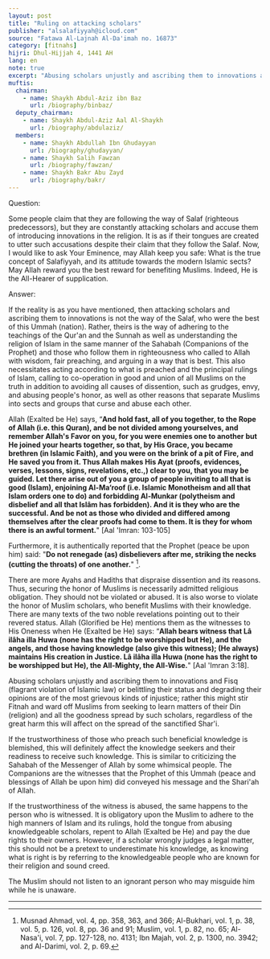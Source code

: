```yaml
---
layout: post
title: "Ruling on attacking scholars"
publisher: "alsalafiyyah@icloud.com"
source: "Fatawa Al-Lajnah Al-Da'imah no. 16873"
category: [fitnahs]
hijri: Dhul-Hijjah 4, 1441 AH
lang: en
note: true
excerpt: "Abusing scholars unjustly and ascribing them to innovations and Fisq (flagrant violation of Islamic law) or belittling their status and degrading their opinions are of the most grievous kinds of injustice"
muftis:
  chairman: 
    - name: Shaykh Abdul-Aziz ibn Baz
      url: /biography/binbaz/
  deputy_chairman: 
    - name: Shaykh Abdul-Aziz Aal Al-Shaykh
      url: /biography/abdulaziz/
  members: 
    - name: Shaykh Abdullah Ibn Ghudayyan
      url: /biography/ghudayyan/
    - name: Shaykh Salih Fawzan
      url: /biography/fawzan/
    - name: Shaykh Bakr Abu Zayd
      url: /biography/bakr/
---
```


Question: 

Some people claim that they are following the way of Salaf (righteous predecessors), but they are constantly attacking scholars and accuse them of introducing innovations in the religion. It is as if their tongues are created to utter such accusations despite their claim that they follow the Salaf. Now, I would like to ask Your Eminence, may Allah keep you safe: What is the true concept of Salafiyyah, and its attitude towards the modern Islamic sects? May Allah reward you the best reward for benefiting Muslims. Indeed, He is the All-Hearer of supplication.

Answer:

If the reality is as you have mentioned, then attacking scholars and ascribing them to innovations is not the way of the Salaf, who were the best of this Ummah (nation). Rather, theirs is the way of adhering to the teachings of the Qur'an and the Sunnah as well as understanding the religion of Islam in the same manner of the Sahabah (Companions of the Prophet) and those who follow them in righteousness who called to Allah with wisdom, fair preaching, and arguing in a way that is best. This also necessitates acting according to what is preached and the principal rulings of Islam, calling to co-operation in good and union of all Muslims on the truth in addition to avoiding all causes of dissention, such as grudges, envy, and abusing people's honor, as well as other reasons that separate Muslims into sects and groups that curse and abuse each other. 

Allah (Exalted be He) says, “**And hold fast, all of you together, to the Rope of Allah (i.e. this Quran), and be not divided among yourselves, and remember Allah's Favor on you, for you were enemies one to another but He joined your hearts together, so that, by His Grace, you became brethren (in Islamic Faith), and you were on the brink of a pit of Fire, and He saved you from it. Thus Allah makes His Ayat (proofs, evidences, verses, lessons, signs, revelations, etc.,) clear to you, that you may be guided. Let there arise out of you a group of people inviting to all that is good (Islam), enjoining Al-Ma‘roof (i.e. Islamic Monotheism and all that Islam orders one to do) and forbidding Al-Munkar (polytheism and disbelief and all that Islâm has forbidden). And it is they who are the successful. And be not as those who divided and differed among themselves after the clear proofs had come to them. It is they for whom there is an awful torment.**" [Aal 'Imran: 103-105]

Furthermore, it is authentically reported that the Prophet (peace be upon him) said: "**Do not renegade (as) disbelievers after me, striking the necks (cutting the throats) of one another.**" [^1].

There are more Ayahs and Hadiths that dispraise dissention and its reasons. Thus, securing the honor of Muslims is necessarily admitted religious obligation. They should not be violated or abused. It is also worse to violate the honor of Muslim scholars, who benefit Muslims with their knowledge. There are many texts of the two noble revelations pointing out to their revered status. Allah (Glorified be He) mentions them as the witnesses to His Oneness when He (Exalted be He) says: “**Allah bears witness that Lâ ilâha illa Huwa (none has the right to be worshipped but He), and the angels, and those having knowledge (also give this witness); (He always) maintains His creation in Justice. Lâ ilâha illa Huwa (none has the right to be worshipped but He), the All-Mighty, the All-Wise.**" [Aal 'Imran 3:18].

Abusing scholars unjustly and ascribing them to innovations and Fisq (flagrant violation of Islamic law) or belittling their status and degrading their opinions are of the most grievous kinds of injustice; rather this might stir Fitnah and ward off Muslims from seeking to learn matters of their Din (religion) and all the goodness spread by such scholars, regardless of the great harm this will affect on the spread of the sanctified Shar'i. 

If the trustworthiness of those who preach such beneficial knowledge is blemished, this will definitely affect the knowledge seekers and their readiness to receive such knowledge. This is similar to criticizing the Sahabah of the Messenger of Allah by some whimsical people. The Companions are the witnesses that the Prophet of this Ummah (peace and blessings of Allah be upon him) did conveyed his message and the Shari'ah of Allah. 

If the trustworthiness of the witness is abused, the same happens to the person who is witnessed. It is obligatory upon the Muslim to adhere to the high manners of Islam and its rulings, hold the tongue from abusing knowledgeable scholars, repent to Allah (Exalted be He) and pay the due rights to their owners. However, if a scholar wrongly judges a legal matter, this should not be a pretext to underestimate his knowledge, as knowing what is right is by referring to the knowledgeable people who are known for their religion and sound creed. 

The Muslim should not listen to an ignorant person who may misguide him while he is unaware.

---

[^1]: Musnad Ahmad, vol. 4, pp. 358, 363, and 366; Al-Bukhari, vol. 1, p. 38, vol. 5, p. 126, vol. 8, pp. 36 and 91; Muslim, vol. 1, p. 82, no. 65; Al-Nasa'i, vol. 7, pp. 127-128, no. 4131; Ibn Majah, vol. 2, p. 1300, no. 3942; and Al-Darimi, vol. 2, p. 69.
